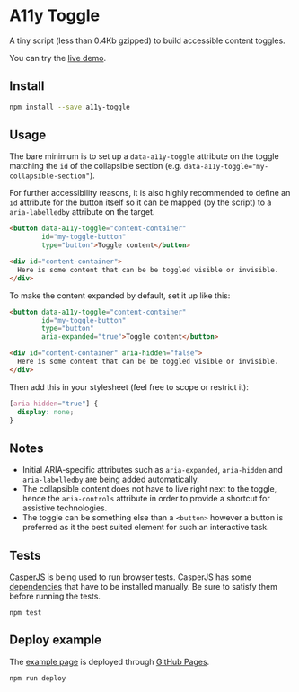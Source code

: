 # A11y Toggle

A tiny script (less than 0.4Kb gzipped) to build accessible content toggles.

You can try the [live demo](http://edenspiekermann.github.io/a11y-toggle/).


## Install

```sh
npm install --save a11y-toggle
```

## Usage

The bare minimum is to set up a `data-a11y-toggle` attribute on the toggle matching the `id` of the collapsible section (e.g. `data-a11y-toggle="my-collapsible-section"`).

For further accessibility reasons, it is also highly recommended to define an `id` attribute for the button itself so it can be mapped (by the script) to a `aria-labelledby` attribute on the target.

```html
<button data-a11y-toggle="content-container"
        id="my-toggle-button"
        type="button">Toggle content</button>

<div id="content-container">
  Here is some content that can be be toggled visible or invisible.
</div>
```

To make the content expanded by default, set it up like this:

```html
<button data-a11y-toggle="content-container"
        id="my-toggle-button"
        type="button"
        aria-expanded="true">Toggle content</button>

<div id="content-container" aria-hidden="false">
  Here is some content that can be be toggled visible or invisible.
</div>
```

Then add this in your stylesheet (feel free to scope or restrict it):

```css
[aria-hidden="true"] {
  display: none;
}
```

## Notes

* Initial ARIA-specific attributes such as `aria-expanded`, `aria-hidden` and `aria-labelledby` are being added automatically.
* The collapsible content does not have to live right next to the toggle, hence the `aria-controls` attribute in order to provide a shortcut for assistive technologies.
* The toggle can be something else than a `<button>` however a button is preferred as it the best suited element for such an interactive task.


## Tests

[CasperJS](http://casperjs.org) is being used to run browser tests. CasperJS has some [dependencies](http://docs.casperjs.org/en/latest/installation.html#prerequisites) that have to be installed manually. Be sure to satisfy them before running the tests.

```
npm test
```

## Deploy example

The [example page](http://edenspiekermann.github.io/a11y-toggle/) is deployed through [GitHub Pages](https://pages.github.com/). 

```
npm run deploy
```
